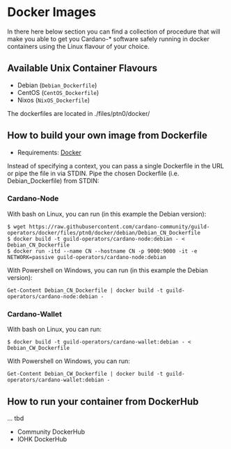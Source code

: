 # Docker Images 

In there here below section you can find a collection of procedure that will make you able to get you Cardano-* software safely running in docker containers using the Linux flavour of your choice.

## Available Unix Container Flavours
  - Debian    (`Debian_Dockerfile`)
  - CentOS    (`CentOS_Dockerfile`)
  - Nixos     (`NixOS_Dockerfile`)

The dockerfiles are located in ./files/ptn0/docker/ 

## How to build your own image from Dockerfile

- Requirements: [Docker](https://docs.docker.com/)

Instead of specifying a context, you can pass a single Dockerfile in the URL or pipe the file in via STDIN. 
Pipe the chosen Dockerfile (i.e. Debian_Dockerfile) from STDIN:

### Cardano-Node

With bash on Linux, you can run (in this example the Debian version):
```
$ wget https://raw.githubusercontent.com/cardano-community/guild-operators/docker/files/ptn0/docker/debian/Debian_CN_Dockerfile 
$ docker build -t guild-operators/cardano-node:debian - < Debian_CN_Dockerfile
$ docker run -itd --name CN --hostname CN -p 9000:9000 -it -e NETWORK=passive guild-operators/cardano-node:debian 
```
With Powershell on Windows, you can run (in this example the Debian version):
```
Get-Content Debian_CN_Dockerfile | docker build -t guild-operators/cardano-node:debian -
```


### Cardano-Wallet

With bash on Linux, you can run:
```
$ docker build -t guild-operators/cardano-wallet:debian - < Debian_CW_Dockerfile
```
With Powershell on Windows, you can run:
```
Get-Content Debian_CW_Dockerfile | docker build -t guild-operators/cardano-wallet:debian -
```


## How to run your container from DockerHub

... tbd

 - Community DockerHub
 - IOHK DockerHub

